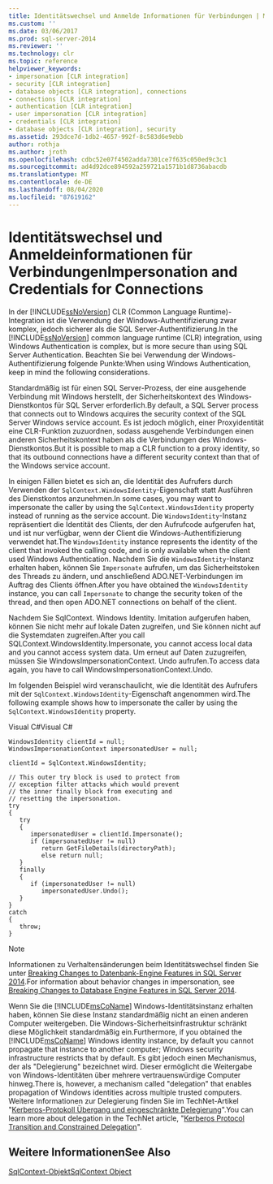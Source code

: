 ```yaml
---
title: Identitätswechsel und Anmelde Informationen für Verbindungen | Microsoft-Dokumentation
ms.custom: ''
ms.date: 03/06/2017
ms.prod: sql-server-2014
ms.reviewer: ''
ms.technology: clr
ms.topic: reference
helpviewer_keywords:
- impersonation [CLR integration]
- security [CLR integration]
- database objects [CLR integration], connections
- connections [CLR integration]
- authentication [CLR integration]
- user impersonation [CLR integration]
- credentials [CLR integration]
- database objects [CLR integration], security
ms.assetid: 293dce7d-1db2-4657-992f-8c583d6e9ebb
author: rothja
ms.author: jroth
ms.openlocfilehash: cdbc52e07f4502adda7301ce7f635c050ed9c3c1
ms.sourcegitcommit: ad4d92dce894592a259721a1571b1d8736abacdb
ms.translationtype: MT
ms.contentlocale: de-DE
ms.lasthandoff: 08/04/2020
ms.locfileid: "87619162"
---
```

# <a name="impersonation-and-credentials-for-connections"></a><span data-ttu-id="9e576-102">Identitätswechsel und Anmeldeinformationen für Verbindungen</span><span class="sxs-lookup"><span data-stu-id="9e576-102">Impersonation and Credentials for Connections</span></span>
  <span data-ttu-id="9e576-103">In der [!INCLUDE[ssNoVersion](../../../includes/ssnoversion-md.md)] CLR (Common Language Runtime)-Integration ist die Verwendung der Windows-Authentifizierung zwar komplex, jedoch sicherer als die SQL Server-Authentifizierung.</span><span class="sxs-lookup"><span data-stu-id="9e576-103">In the [!INCLUDE[ssNoVersion](../../../includes/ssnoversion-md.md)] common language runtime (CLR) integration, using Windows Authentication is complex, but is more secure than using SQL Server Authentication.</span></span> <span data-ttu-id="9e576-104">Beachten Sie bei Verwendung der Windows-Authentifizierung folgende Punkte:</span><span class="sxs-lookup"><span data-stu-id="9e576-104">When using Windows Authentication, keep in mind the following considerations.</span></span>  
  
 <span data-ttu-id="9e576-105">Standardmäßig ist für einen SQL Server-Prozess, der eine ausgehende Verbindung mit Windows herstellt, der Sicherheitskontext des Windows-Dienstkontos für SQL Server erforderlich.</span><span class="sxs-lookup"><span data-stu-id="9e576-105">By default, a SQL Server process that connects out to Windows acquires the security context of the SQL Server Windows service account.</span></span> <span data-ttu-id="9e576-106">Es ist jedoch möglich, einer Proxyidentität eine CLR-Funktion zuzuordnen, sodass ausgehende Verbindungen einen anderen Sicherheitskontext haben als die Verbindungen des Windows-Dienstkontos.</span><span class="sxs-lookup"><span data-stu-id="9e576-106">But it is possible to map a CLR function to a proxy identity, so that its outbound connections have a different security context than that of the Windows service account.</span></span>  
  
 <span data-ttu-id="9e576-107">In einigen Fällen bietet es sich an, die Identität des Aufrufers durch Verwenden der `SqlContext.WindowsIdentity`-Eigenschaft statt Ausführen des Dienstkontos anzunehmen.</span><span class="sxs-lookup"><span data-stu-id="9e576-107">In some cases, you may want to impersonate the caller by using the `SqlContext.WindowsIdentity` property instead of running as the service account.</span></span> <span data-ttu-id="9e576-108">Die `WindowsIdentity`-Instanz repräsentiert die Identität des Clients, der den Aufrufcode aufgerufen hat, und ist nur verfügbar, wenn der Client die Windows-Authentifizierung verwendet hat.</span><span class="sxs-lookup"><span data-stu-id="9e576-108">The `WindowsIdentity` instance represents the identity of the client that invoked the calling code, and is only available when the client used Windows Authentication.</span></span> <span data-ttu-id="9e576-109">Nachdem Sie die `WindowsIdentity`-Instanz erhalten haben, können Sie `Impersonate` aufrufen, um das Sicherheitstoken des Threads zu ändern, und anschließend ADO.NET-Verbindungen im Auftrag des Clients öffnen.</span><span class="sxs-lookup"><span data-stu-id="9e576-109">After you have obtained the `WindowsIdentity` instance, you can call `Impersonate` to change the security token of the thread, and then open ADO.NET connections on behalf of the client.</span></span>  
  
 <span data-ttu-id="9e576-110">Nachdem Sie SqlContext. Windows Identity. Imitation aufgerufen haben, können Sie nicht mehr auf lokale Daten zugreifen, und Sie können nicht auf die Systemdaten zugreifen.</span><span class="sxs-lookup"><span data-stu-id="9e576-110">After you call SQLContext.WindowsIdentity.Impersonate, you cannot access local data and you cannot access system data.</span></span> <span data-ttu-id="9e576-111">Um erneut auf Daten zuzugreifen, müssen Sie WindowsImpersonationContext. Undo aufrufen.</span><span class="sxs-lookup"><span data-stu-id="9e576-111">To access data again, you have to call WindowsImpersonationContext.Undo.</span></span>  
  
 <span data-ttu-id="9e576-112">Im folgenden Beispiel wird veranschaulicht, wie die Identität des Aufrufers mit der `SqlContext.WindowsIdentity`-Eigenschaft angenommen wird.</span><span class="sxs-lookup"><span data-stu-id="9e576-112">The following example shows how to impersonate the caller by using the `SqlContext.WindowsIdentity` property.</span></span>  
  
 <span data-ttu-id="9e576-113">Visual C#</span><span class="sxs-lookup"><span data-stu-id="9e576-113">Visual C#</span></span>  
  
```  
WindowsIdentity clientId = null;  
WindowsImpersonationContext impersonatedUser = null;  
  
clientId = SqlContext.WindowsIdentity;  
  
// This outer try block is used to protect from   
// exception filter attacks which would prevent  
// the inner finally block from executing and   
// resetting the impersonation.  
try  
{  
   try  
   {  
      impersonatedUser = clientId.Impersonate();  
      if (impersonatedUser != null)  
         return GetFileDetails(directoryPath);  
         else return null;  
   }  
   finally  
   {  
      if (impersonatedUser != null)  
         impersonatedUser.Undo();  
   }  
}  
catch  
{  
   throw;  
}  
```  
  
> [!NOTE]  
>  <span data-ttu-id="9e576-114">Informationen zu Verhaltensänderungen beim Identitätswechsel finden Sie unter [Breaking Changes to Datenbank-Engine Features in SQL Server 2014](../../../database-engine/breaking-changes-to-database-engine-features-in-sql-server-2016.md).</span><span class="sxs-lookup"><span data-stu-id="9e576-114">For information about behavior changes in impersonation, see [Breaking Changes to Database Engine Features in SQL Server 2014](../../../database-engine/breaking-changes-to-database-engine-features-in-sql-server-2016.md).</span></span>  
  
 <span data-ttu-id="9e576-115">Wenn Sie die [!INCLUDE[msCoName](../../../includes/msconame-md.md)] Windows-Identitätsinstanz erhalten haben, können Sie diese Instanz standardmäßig nicht an einen anderen Computer weitergeben. Die Windows-Sicherheitsinfrastruktur schränkt diese Möglichkeit standardmäßig ein.</span><span class="sxs-lookup"><span data-stu-id="9e576-115">Furthermore, if you obtained the [!INCLUDE[msCoName](../../../includes/msconame-md.md)] Windows identity instance, by default you cannot propagate that instance to another computer; Windows security infrastructure restricts that by default.</span></span> <span data-ttu-id="9e576-116">Es gibt jedoch einen Mechanismus, der als "Delegierung" bezeichnet wird. Dieser ermöglicht die Weitergabe von Windows-Identitäten über mehrere vertrauenswürdige Computer hinweg.</span><span class="sxs-lookup"><span data-stu-id="9e576-116">There is, however, a mechanism called "delegation" that enables propagation of Windows identities across multiple trusted computers.</span></span> <span data-ttu-id="9e576-117">Weitere Informationen zur Delegierung finden Sie im TechNet-Artikel "[Kerberos-Protokoll Übergang und eingeschränkte Delegierung](https://go.microsoft.com/fwlink/?LinkId=50419)".</span><span class="sxs-lookup"><span data-stu-id="9e576-117">You can learn more about delegation in the TechNet article, "[Kerberos Protocol Transition and Constrained Delegation](https://go.microsoft.com/fwlink/?LinkId=50419)".</span></span>  
  
## <a name="see-also"></a><span data-ttu-id="9e576-118">Weitere Informationen</span><span class="sxs-lookup"><span data-stu-id="9e576-118">See Also</span></span>  
 [<span data-ttu-id="9e576-119">SqlContext-Objekt</span><span class="sxs-lookup"><span data-stu-id="9e576-119">SqlContext Object</span></span>](../../clr-integration-data-access-in-process-ado-net/sqlcontext-object.md)  
  
  
